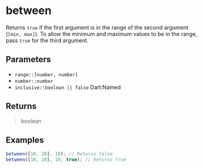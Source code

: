 # between <Lang dart js />

Returns `true` if the first argument is in the range of the second argument (`[min, max]`). To allow the minimum and maximum values to be in the range, pass `true` for the third argument.

## Parameters

- `range::[number, number]`
- `number::number`
- `inclusive::boolean || false` <span class="named">Dart:Named</span>

## Returns

> boolean

## Examples

```javascript
between([10, 20], 10); // Returns false
between([10, 20], 10, true); // Returns true
```
